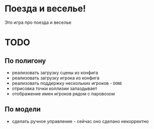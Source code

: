 # Поезда и веселье!

Это игра про поезда и веселье



# TODO

## По полигону
- реализовать загрузку сцены из конфига
- реализовать загрузку игрока из конфига
- реализовать поддержку нескольких игроков - `DONE`
- отрисовка точки коллизии запаздывает
- отображение имен игроков рядом с паровозом

## По модели
- сделать ручное управление - сейчас оно сделано некорректно



